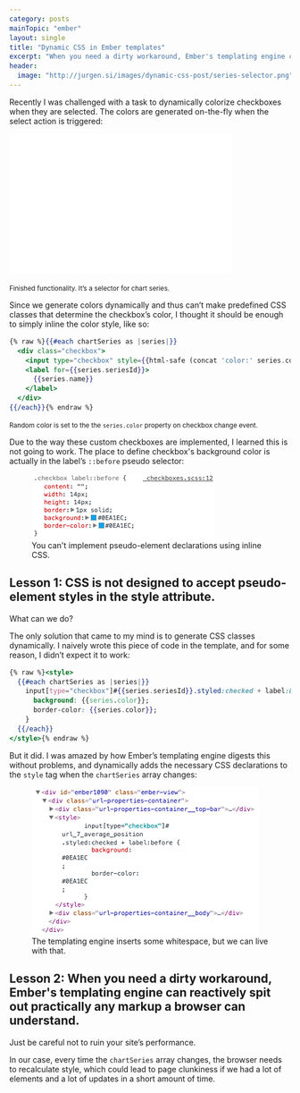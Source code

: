 ```yaml
---
category: posts
mainTopic: "ember"
layout: single
title: "Dynamic CSS in Ember templates"
excerpt: "When you need a dirty workaround, Ember's templating engine can reactively spit out practically any markup a browser can understand."
header:
  image: "http://jurgen.si/images/dynamic-css-post/series-selector.png"
---
```


Recently I was challenged with a task to dynamically colorize checkboxes when they are selected. The colors are generated on-the-fly when the select action is triggered:

<iframe src="//giphy.com/embed/qeUvEToKvHGBa" width="400" height="250" frameBorder="0" class="giphy-embed" allowFullScreen></iframe>

<small>Finished functionality. It’s a selector for chart series.</small>

Since we generate colors dynamically and thus can’t make predefined CSS classes that determine the checkbox’s color, I thought it should be enough to simply inline the color style, like so:

```handlebars
{% raw %}{{#each chartSeries as |series|}}
  <div class="checkbox">
    <input type="checkbox" style={{html-safe (concat 'color:' series.color)}} checked=… >
    <label for={{series.seriesId}}>
      {{series.name}}
    </label>
  </div>
{{/each}}{% endraw %}
```

<small>Random color is set to the the `series.color` property on checkbox change event.</small>

Due to the way these custom checkboxes are implemented, I learned this is not going to work. The place to define checkbox's background color is actually in the label’s `::before` pseudo selector:

<figure class="half">
    <a href="/images/dynamic-css-post/1.jpg"><img src="/images/dynamic-css-post/1.jpg"></a>
    <figcaption>You can't implement pseudo-element declarations using inline CSS.</figcaption>
</figure>

## Lesson 1: CSS is not designed to accept pseudo-element styles in the style attribute.

What can we do?

The only solution that came to my mind is to generate CSS classes dynamically. I naively wrote this piece of code in the template, and for some reason, I didn’t expect it to work:

```handlebars
{% raw %}<style>
  {{#each chartSeries as |series|}}
    input[type="checkbox"]#{{series.seriesId}}.styled:checked + label:before {
      background: {{series.color}};
      border-color: {{series.color}};
    }
  {{/each}}
</style>{% endraw %}
```

But it did. I was amazed by how Ember’s templating engine digests this without problems, and dynamically adds the necessary CSS declarations to the `style` tag when the `chartSeries` array changes:

<figure class="half">
    <a href="/images/dynamic-css-post/2.jpg"><img src="/images/dynamic-css-post/2.jpg"></a>
    <figcaption>The templating engine inserts some whitespace, but we can live with that.</figcaption>
</figure>

## Lesson 2: When you need a dirty workaround, Ember's templating engine can reactively spit out practically any markup a browser can understand.

Just be careful not to ruin your site’s performance.

In our case, every time the `chartSeries` array changes, the browser needs to recalculate style, which could lead to page clunkiness if we had a lot of elements and a lot of updates in a short amount of time.
